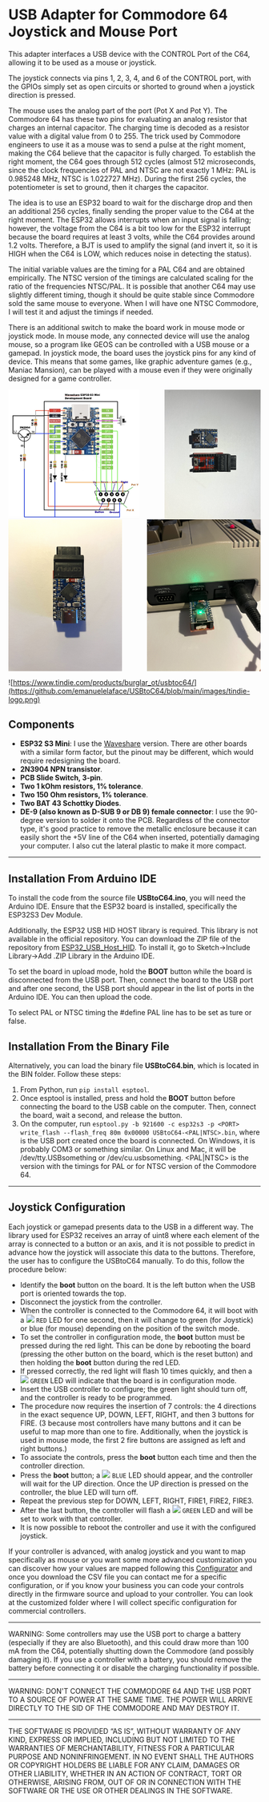 # USB Adapter for Commodore 64 Joystick and Mouse Port

This adapter interfaces a USB device with the CONTROL Port of the C64, allowing it to be used as a mouse or joystick.

The joystick connects via pins 1, 2, 3, 4, and 6 of the CONTROL port, with the GPIOs simply set as open circuits or shorted to ground when a joystick direction is pressed.

The mouse uses the analog part of the port (Pot X and Pot Y). The Commodore 64 has these two pins for evaluating an analog resistor that charges an internal capacitor. The charging time is decoded as a resistor value with a digital value from 0 to 255. The trick used by Commodore engineers to use it as a mouse was to send a pulse at the right moment, making the C64 believe that the capacitor is fully charged. To establish the right moment, the C64 goes through 512 cycles (almost 512 microseconds, since the clock frequencies of PAL and NTSC are not exactly 1 MHz: PAL is 0.985248 MHz, NTSC is 1.022727 MHz). During the first 256 cycles, the potentiometer is set to ground, then it charges the capacitor.

The idea is to use an ESP32 board to wait for the discharge drop and then an additional 256 cycles, finally sending the proper value to the C64 at the right moment. The ESP32 allows interrupts when an input signal is falling; however, the voltage from the C64 is a bit too low for the ESP32 interrupt because the board requires at least 3 volts, while the C64 provides around 1.2 volts. Therefore, a BJT is used to amplify the signal (and invert it, so it is HIGH when the C64 is LOW, which reduces noise in detecting the status).

The initial variable values are the timing for a PAL C64 and are obtained empirically. The NTSC version of the timings are calculated scaling for the ratio of the frequencies NTSC/PAL. It is possible that another C64 may use slightly different timing, though it should be quite stable since Commodore sold the same mouse to everyone. When I will have one NTSC Commodore, I will test it and adjust the timings if needed.

There is an additional switch to make the board work in mouse mode or joystick mode. In mouse mode, any connected device will use the analog mouse, so a program like GEOS can be controlled with a USB mouse or a gamepad. In joystick mode, the board uses the joystick pins for any kind of device. This means that some games, like graphic adventure games (e.g., Maniac Mansion), can be played with a mouse even if they were originally designed for a game controller.

<div style="display: flex; justify-content: space-between;">
  <img src="https://github.com/emanuelelaface/USBtoC64/blob/main/images/schematic.jpeg" alt="Schematic" style="width: 52%;">
  <img src="https://github.com/emanuelelaface/USBtoC64/blob/main/images/pic1.jpg" alt="Pic 1" style="width: 38%;">
</div>
<div style="display: flex; justify-content: space-between;">
  <img src="https://github.com/emanuelelaface/USBtoC64/blob/main/images/pic2.jpg" alt="Pic 2" style="width: 45%;">
  <img src="https://github.com/emanuelelaface/USBtoC64/blob/main/images/pic3.jpg" alt="Pic 3" style="width: 45%;">
</div>

![https://www.tindie.com/products/burglar_ot/usbtoc64/](https://github.com/emanuelelaface/USBtoC64/blob/main/images/tindie-logo.png)

## Components
- **ESP32 S3 Mini**: I use the [Waveshare](https://www.waveshare.com/esp32-s3-zero.htm) version. There are other boards with a similar form factor, but the pinout may be different, which would require redesigning the board.
- **2N3904 NPN transistor**.
- **PCB Slide Switch, 3-pin**.
- **Two 1 kOhm resistors, 1% tolerance**.
- **Two 150 Ohm resistors, 1% tolerance**.
- **Two BAT 43 Schottky Diodes**.
- **DE-9 (also known as D-SUB 9 or DB 9) female connector**: I use the 90-degree version to solder it onto the PCB. Regardless of the connector type, it's good practice to remove the metallic enclosure because it can easily short the +5V line of the C64 when inserted, potentially damaging your computer. I also cut the lateral plastic to make it more compact.


---
## Installation From Arduino IDE

To install the code from the source file **USBtoC64.ino**, you will need the Arduino IDE. Ensure that the ESP32 board is installed, specifically the ESP32S3 Dev Module.

Additionally, the ESP32 USB HID HOST library is required. This library is not available in the official repository. You can download the ZIP file of the repository from [ESP32_USB_Host_HID](https://github.com/esp32beans/ESP32_USB_Host_HID). To install it, go to Sketch->Include Library->Add .ZIP Library in the Arduino IDE.

To set the board in upload mode, hold the **BOOT** button while the board is disconnected from the USB port. Then, connect the board to the USB port and after one second, the USB port should appear in the list of ports in the Arduino IDE. You can then upload the code.

To select PAL or NTSC timing the #define PAL line has to be set as ture or false.

## Installation From the Binary File

Alternatively, you can load the binary file **USBtoC64.bin**, which is located in the BIN folder. Follow these steps:

1. From Python, run `pip install esptool`.
2. Once esptool is installed, press and hold the **BOOT** button before connecting the board to the USB cable on the computer. Then, connect the board, wait a second, and release the button.
3. On the computer, run `esptool.py -b 921600 -c esp32s3 -p <PORT> write_flash --flash_freq 80m 0x00000 USBtoC64-<PAL|NTSC>.bin`, where <PORT> is the USB port created once the board is connected. On Windows, it is probably COM3 or something similar. On Linux and Mac, it will be /dev/tty.USBsomething or /dev/cu.usbsomething. <PAL|NTSC> is the version with the timings for PAL or for NTSC version of the Commodore 64.

---

## Joystick Configuration

Each joystick or gamepad presents data to the USB in a different way. The library used for ESP32 receives an array of uint8 where each element of the array is connected to a button or an axis, and it is not possible to predict in advance how the joystick will associate this data to the buttons. Therefore, the user has to configure the USBtoC64 manually. To do this, follow the procedure below:

- Identify the **boot** button on the board. It is the left button when the USB port is oriented towards the top.
- Disconnect the joystick from the controller.
- When the controller is connected to the Commodore 64, it will boot with a ![](https://placehold.co/15x15/f03c15/f03c15.png) `RED` LED for one second, then it will change to green (for Joystick) or blue (for mouse) depending on the position of the switch mode.
- To set the controller in configuration mode, the **boot** button must be pressed during the red light. This can be done by rebooting the board (pressing the other button on the board, which is the reset button) and then holding the **boot** button during the red LED.
- If pressed correctly, the red light will flash 10 times quickly, and then a ![](https://placehold.co/15x15/c5f015/c5f015.png) `GREEN` LED will indicate that the board is in configuration mode.
- Insert the USB controller to configure; the green light should turn off, and the controller is ready to be programmed.
- The procedure now requires the insertion of 7 controls: the 4 directions in the exact sequence UP, DOWN, LEFT, RIGHT, and then 3 buttons for FIRE. (3 because most controllers have many buttons and it can be useful to map more than one to fire. Additionally, when the joystick is used in mouse mode, the first 2 fire buttons are assigned as left and right buttons.)
- To associate the controls, press the **boot** button each time and then the controller direction.
- Press the **boot** button; a ![](https://placehold.co/15x15/1589F0/1589F0.png) `BLUE` LED should appear, and the controller will wait for the UP direction. Once the UP direction is pressed on the controller, the blue LED will turn off.
- Repeat the previous step for DOWN, LEFT, RIGHT, FIRE1, FIRE2, FIRE3.
- After the last button, the controller will flash a ![](https://placehold.co/15x15/c5f015/c5f015.png) `GREEN` LED and will be set to work with that controller.
- It is now possible to reboot the controller and use it with the configured joystick.

If your controller is advanced, with analog joystick and you want to map specifically as mouse or you want some more advanced customization you can discover how your values
are mapped following this [Configurator](https://raw.githack.com/emanuelelaface/USBtoC64/main/CONFIGURATOR/config.html) and once you download the CSV file you can contact me for a specific configuration, or if you know your business you can code your controls directly in the firmware source and upload to your controller. You can look at the customized folder where I will collect specific configuration for commercial controllers.

---

WARNING: Some controllers may use the USB port to charge a battery (especially if they are also Bluetooth), and this could draw more than 100 mA from the C64, potentially shutting down the Commodore (and possibly damaging it). If you use a controller with a battery, you should remove the battery before connecting it or disable the charging functionality if possible.

---

WARNING: DON'T CONNECT THE COMMODORE 64 AND THE USB PORT TO A SOURCE OF POWER AT THE SAME TIME.
THE POWER WILL ARRIVE DIRECTLY TO THE SID OF THE COMMODORE AND MAY DESTROY IT.

---

THE SOFTWARE IS PROVIDED “AS IS”, WITHOUT WARRANTY OF ANY KIND, EXPRESS OR IMPLIED, INCLUDING BUT NOT LIMITED TO THE WARRANTIES OF MERCHANTABILITY, FITNESS FOR A PARTICULAR PURPOSE AND NONINFRINGEMENT. IN NO EVENT SHALL THE AUTHORS OR COPYRIGHT HOLDERS BE LIABLE FOR ANY CLAIM, DAMAGES OR OTHER LIABILITY, WHETHER IN AN ACTION OF CONTRACT, TORT OR OTHERWISE, ARISING FROM, OUT OF OR IN CONNECTION WITH THE SOFTWARE OR THE USE OR OTHER DEALINGS IN THE SOFTWARE.
